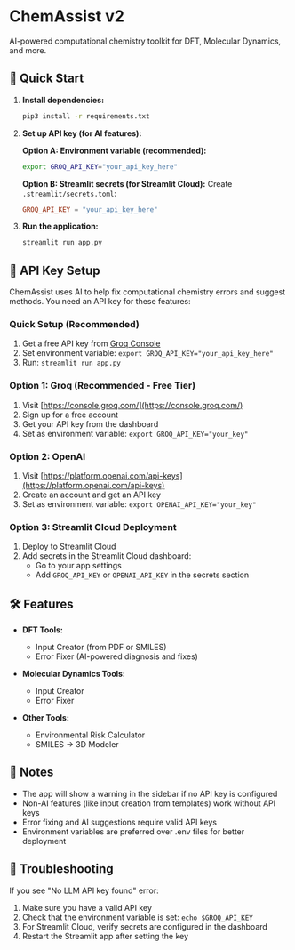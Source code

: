 # ChemAssist v2

AI-powered computational chemistry toolkit for DFT, Molecular Dynamics, and more.

## 🚀 Quick Start

1. **Install dependencies:**
   ```bash
   pip3 install -r requirements.txt
   ```

2. **Set up API key (for AI features):**
   
   **Option A: Environment variable (recommended):**
   ```bash
   export GROQ_API_KEY="your_api_key_here"
   ```
   
   **Option B: Streamlit secrets (for Streamlit Cloud):**
   Create `.streamlit/secrets.toml`:
   ```toml
   GROQ_API_KEY = "your_api_key_here"
   ```

3. **Run the application:**
   ```bash
   streamlit run app.py
   ```

## 🔑 API Key Setup

ChemAssist uses AI to help fix computational chemistry errors and suggest methods. You need an API key for these features:

### Quick Setup (Recommended)
1. Get a free API key from [Groq Console](https://console.groq.com/)
2. Set environment variable: `export GROQ_API_KEY="your_api_key_here"`
3. Run: `streamlit run app.py`

### Option 1: Groq (Recommended - Free Tier)
1. Visit [https://console.groq.com/](https://console.groq.com/)
2. Sign up for a free account
3. Get your API key from the dashboard
4. Set as environment variable: `export GROQ_API_KEY="your_key"`

### Option 2: OpenAI
1. Visit [https://platform.openai.com/api-keys](https://platform.openai.com/api-keys)
2. Create an account and get an API key
3. Set as environment variable: `export OPENAI_API_KEY="your_key"`

### Option 3: Streamlit Cloud Deployment
1. Deploy to Streamlit Cloud
2. Add secrets in the Streamlit Cloud dashboard:
   - Go to your app settings
   - Add `GROQ_API_KEY` or `OPENAI_API_KEY` in the secrets section

## 🛠️ Features

- **DFT Tools:**
  - Input Creator (from PDF or SMILES)
  - Error Fixer (AI-powered diagnosis and fixes)

- **Molecular Dynamics Tools:**
  - Input Creator
  - Error Fixer

- **Other Tools:**
  - Environmental Risk Calculator
  - SMILES → 3D Modeler

## 📝 Notes

- The app will show a warning in the sidebar if no API key is configured
- Non-AI features (like input creation from templates) work without API keys
- Error fixing and AI suggestions require valid API keys
- Environment variables are preferred over .env files for better deployment

## 🔧 Troubleshooting

If you see "No LLM API key found" error:
1. Make sure you have a valid API key
2. Check that the environment variable is set: `echo $GROQ_API_KEY`
3. For Streamlit Cloud, verify secrets are configured in the dashboard
4. Restart the Streamlit app after setting the key 